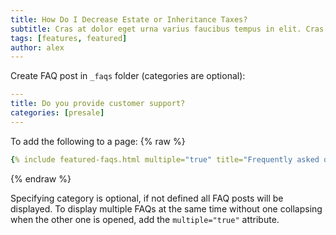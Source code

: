 ```yaml
---
title: How Do I Decrease Estate or Inheritance Taxes?
subtitle: Cras at dolor eget urna varius faucibus tempus in elit. Cras a dui imperdiet, tempus metus quis, pharetra turpis.
tags: [features, featured]
author: alex
---
```


Create FAQ post in `_faqs` folder (categories are optional):
```yml
---
title: Do you provide customer support?
categories: [presale]
---
```

To add the following to a page:
{% raw %}
```yaml
{% include featured-faqs.html multiple="true" title="Frequently asked questions" category="presale" subtitle="Find quicke answers to frequent pre-sale questions asked by customers" %}
```
{% endraw %}

Specifying category is optional, if not defined all FAQ posts will be displayed. To display multiple FAQs at the same time without one collapsing when the other one is opened, add the `multiple="true"` attribute.
